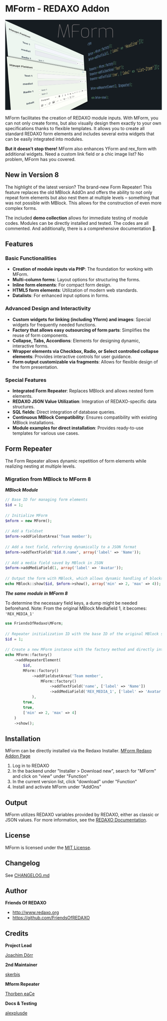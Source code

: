 # MForm - REDAXO Addon

![Poster](https://github.com/FriendsOfREDAXO/mform/blob/assets/mform8.png?raw=true)

MForm facilitates the creation of REDAXO module inputs. With MForm, you can not only create forms, but also visually design them exactly to your own specifications thanks to flexible templates. It allows you to create all standard REDAXO form elements and includes several extra widgets that can be easily integrated into modules.

**But it doesn’t stop there!** 
MForm also enhances YForm and rex_form with additional widgets. Need a custom link field or a chic image list? No problem, MForm has you covered.

## New in Version 8
The highlight of the latest version? The brand-new Form Repeater! This feature replaces the old MBlock AddOn and offers the ability to not only repeat form elements but also nest them at multiple levels – something that was not possible with MBlock. This allows for the construction of even more complex forms.

The included **demo collection** allows for immediate testing of module codes. Modules can be directly installed and tested. The codes are all commented.
And additionally, there is a comprehensive documentation 📒.

## Features

### Basic Functionalities
- **Creation of module inputs via PHP**: The foundation for working with MForm.
- **Multi-column forms**: Layout options for structuring the forms.
- **Inline form elements**: For compact form design.
- **HTML5 form elements**: Utilization of modern web standards.
- **Datalists**: For enhanced input options in forms.

### Advanced Design and Interactivity
- **Custom widgets for linking (including Yform) and images**: Special widgets for frequently needed functions.
- **Factory that allows easy outsourcing of form parts**: Simplifies the reuse of form components.
- **Collapse, Tabs, Accordions**: Elements for designing dynamic, interactive forms.
- **Wrapper elements via Checkbox, Radio, or Select controlled collapse elements**: Provides interactive controls for user guidance.
- **Form output customizable via fragments**: Allows for flexible design of the form presentation.

### Special Features
- **Integrated Form Repeater**: Replaces MBlock and allows nested form elements.
- **REDAXO JSON Value Utilization**: Integration of REDAXO-specific data structures.
- **SQL fields**: Direct integration of database queries.
- **Continuous MBlock Compatibility**: Ensures compatibility with existing MBlock installations.
- **Module examples for direct installation**: Provides ready-to-use templates for various use cases.

## Form Repeater

The Form Repeater allows dynamic repetition of form elements while realizing nesting at multiple levels.

### Migration from MBlock to MForm 8 

***MBlock Module*** 

```php
// Base ID for managing form elements
$id = 1;

// Initialize MForm
$mform = new MForm();

// Add a fieldset
$mform->addFieldsetArea('Team member');

// Add a text field, referring dynamically to a JSON format
$mform->addTextField("$id.0.name", array('label' => 'Name'));

// Add a media field saved by MBlock in JSON
$mform->addMediaField(1, array('label' => 'Avatar'));

// Output the form with MBlock, which allows dynamic handling of blocks
echo MBlock::show($id, $mform->show(), array('min' => 2, 'max' => 4));
```

***The same module in MForm 8*** 

To determine the necessary field keys, a dump might be needed beforehand. 
Note: From the original MBlock Mediafield 1, it becomes: `'REX_MEDIA_1'`

```php
use FriendsOfRedaxo\MForm;

// Repeater initialization ID with the base ID of the original MBlock section
$id = 1;

// Create a new MForm instance with the factory method and directly integrate a repeater
echo MForm::factory()
    ->addRepeaterElement(
        $id, 
        MForm::factory()
            ->addFieldsetArea('Team member', 
                MForm::factory()
                    ->addTextField('name', ['label' => 'Name'])
                    ->addMediaField('REX_MEDIA_1', ['label' => 'Avatar'])
            ),
        true, 
        true, 
        ['min' => 2, 'max' => 4]
    )
    ->show();
```



## Installation

MForm can be directly installed via the Redaxo Installer. [MForm Redaxo Addon Page](http://www.redaxo.org/de/download/addons/?addon_id=967&searchtxt=mform&cat_id=-1)

1. Log in to REDAXO
2. In the backend under "Installer > Download new", search for "MForm" and click on "view" under "Function"
3. In the current version list, click "download" under "Function"
4. Install and activate MForm under "AddOns"

## Output



MForm utilizes REDAXO variables provided by REDAXO, either as classic or JSON values.
For more information, see the [REDAXO Documentation](https://www.redaxo.org/doku/main/redaxo-variablen).

## License

MForm is licensed under the [MIT License](LICENSE.md).

## Changelog

See [CHANGELOG.md](https://github.com/FriendsOfREDAXO/mform/blob/master/CHANGELOG.md)

## Author

**Friends Of REDAXO**

- <http://www.redaxo.org>
- <https://github.com/FriendsOfREDAXO>

## Credits

**Project Lead**

[Joachim Dörr](https://github.com/joachimdoerr)

**2nd Maintainer**

[skerbis](https://github.com/skerbis)

**Mform Repeater**

[Thorben eaCe](https://github.com/eaCe)

**Docs & Testing**

[alexplusde](https://github.com/alexplusde)
